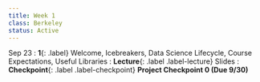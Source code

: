 ```yaml
---
title: Week 1
class: Berkeley
status: Active
---
```


Sep 23
: **1**{: .label} Welcome, Icebreakers,  Data Science Lifecycle, Course Expectations, Useful Libraries
: **Lecture**{: .label .label-lecture} Slides
: **Checkpoint**{: .label .label-checkpoint} **Project Checkpoint 0 (Due 9/30)**
